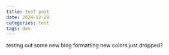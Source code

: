```yaml
---
title: test post
date: 2024-12-29
categories: test
tags: dev
---
```


testing out some new blog formatting
new colors just dropped?